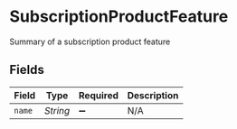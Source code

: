 # SubscriptionProductFeature

Summary of a subscription product feature


## Fields

| Field              | Type               | Required           | Description        |
| ------------------ | ------------------ | ------------------ | ------------------ |
| `name`             | *String*           | :heavy_minus_sign: | N/A                |